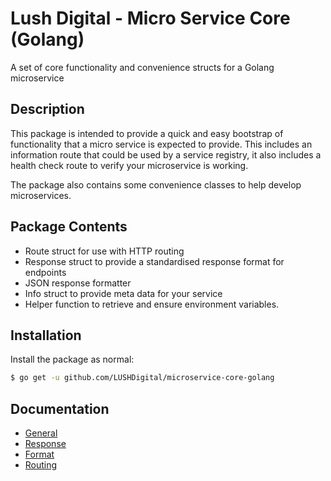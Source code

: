 # Lush Digital - Micro Service Core (Golang)
A set of core functionality and convenience structs for a Golang microservice

## Description
This package is intended to provide a quick and easy bootstrap of functionality that a micro service is expected
to provide. This includes an information route that could be used by a service registry, it also includes a health
check route to verify your microservice is working.

The package also contains some convenience classes to help develop microservices.

## Package Contents
* Route struct for use with HTTP routing
* Response struct to provide a standardised response format for endpoints
* JSON response formatter
* Info struct to provide meta data for your service
* Helper function to retrieve and ensure environment variables.

## Installation
Install the package as normal:

```bash
$ go get -u github.com/LUSHDigital/microservice-core-golang
```

## Documentation
* [General](https://godoc.org/github.com/LUSHDigital/microservice-core-golang)
* [Response](https://godoc.org/github.com/LUSHDigital/microservice-core-golang/response)
* [Format](https://godoc.org/github.com/LUSHDigital/microservice-core-golang/format)
* [Routing](https://godoc.org/github.com/LUSHDigital/microservice-core-golang/routing)
